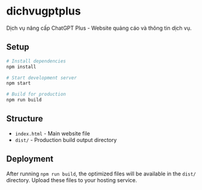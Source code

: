 # dichvugptplus

Dịch vụ nâng cấp ChatGPT Plus - Website quảng cáo và thông tin dịch vụ.

## Setup

```bash
# Install dependencies
npm install

# Start development server
npm start

# Build for production
npm run build
```

## Structure

-   `index.html` - Main website file
-   `dist/` - Production build output directory

## Deployment

After running `npm run build`, the optimized files will be available in the `dist/` directory.
Upload these files to your hosting service.
